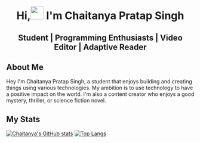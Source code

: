 <h1 align ="center">Hi,<img src ="https://media.giphy.com/media/m0dmKBkncVETJv2h0S/giphy.gif"width = 35> I'm Chaitanya Pratap Singh</h1>

<h2 align = "center"> Student | Programming Enthusiasts | Video Editor | Adaptive Reader </h2>

## About Me

Hey  I'm Chaitanya Pratap Singh, a student that enjoys building and creating things using various technologies. My ambition is to use technology to have a positive impact on the world.
I'm also a content creator who enjoys a good mystery, thriller, or science fiction novel.

## My Stats

[![Chaitanya's GitHub stats](https://github-readme-stats.vercel.app/api?username=Chaitanya-Pratap-Singh&theme=tokyonight&bgcolour=FFFFFF00&hide_border=true)](https://github.com/anuraghazra/github-readme-stats)
[![Top Langs](https://github-readme-stats.vercel.app/api/top-langs/?username=Chaitanya-Pratap-Singh&theme=tokyonight&bgcolour=FFFFFF00&hide_border=true)](https://github.com/anuraghazra/github-readme-stats)

